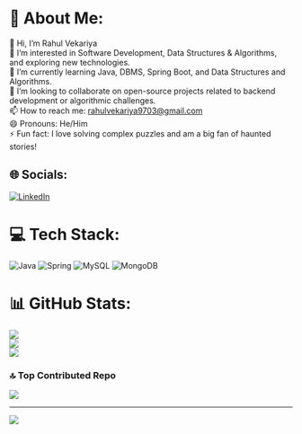 # 💫 About Me:
👋 Hi, I’m Rahul Vekariya<br>👀 I’m interested in Software Development, Data Structures & Algorithms, and exploring new technologies.<br>🌱 I’m currently learning Java, DBMS, Spring Boot, and Data Structures and Algorithms.<br>💞️ I’m looking to collaborate on open-source projects related to backend development or algorithmic challenges.<br>📫 How to reach me: rahulvekariya9703@gmail.com<br>😄 Pronouns: He/Him<br>⚡ Fun fact: I love solving complex puzzles and am a big fan of haunted stories!


## 🌐 Socials:
[![LinkedIn](https://img.shields.io/badge/LinkedIn-%230077B5.svg?logo=linkedin&logoColor=white)](https://linkedin.com/in/https://www.linkedin.com/in/rahul-vekariya-29664b233/) 

# 💻 Tech Stack:
![Java](https://img.shields.io/badge/java-%23ED8B00.svg?style=for-the-badge&logo=openjdk&logoColor=white) ![Spring](https://img.shields.io/badge/spring-%236DB33F.svg?style=for-the-badge&logo=spring&logoColor=white) ![MySQL](https://img.shields.io/badge/mysql-4479A1.svg?style=for-the-badge&logo=mysql&logoColor=white) ![MongoDB](https://img.shields.io/badge/MongoDB-%234ea94b.svg?style=for-the-badge&logo=mongodb&logoColor=white)
# 📊 GitHub Stats:
![](https://github-readme-stats.vercel.app/api?username=rahulvekariyaSDE&theme=dark&hide_border=false&include_all_commits=false&count_private=false)<br/>
![](https://github-readme-streak-stats.herokuapp.com/?user=rahulvekariyaSDE&theme=dark&hide_border=false)<br/>
![](https://github-readme-stats.vercel.app/api/top-langs/?username=rahulvekariyaSDE&theme=dark&hide_border=false&include_all_commits=false&count_private=false&layout=compact)

### 🔝 Top Contributed Repo
![](https://github-contributor-stats.vercel.app/api?username=rahulvekariyaSDE&limit=5&theme=dark&combine_all_yearly_contributions=true)

---
[![](https://visitcount.itsvg.in/api?id=rahulvekariyaSDE&icon=0&color=0)](https://visitcount.itsvg.in)

<!-- Proudly created with GPRM ( https://gprm.itsvg.in ) -->
